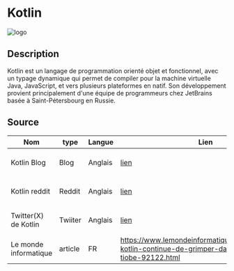 # Kotlin
![logo](https://kotlinlang.org/docs/images/kotlin-logo.png)
## Description

Kotlin est un langage de programmation orienté objet et fonctionnel, avec un typage dynamique qui permet de compiler pour la machine virtuelle Java, JavaScript, et vers plusieurs plateformes en natif. Son développement provient principalement d'une équipe de programmeurs chez JetBrains basée à Saint-Pétersbourg en Russie.

## Source

|Nom|type|Langue|Lien|Description|Tags|Note|
|---|---|---|---|---|---|---|
|Kotlin Blog|Blog|Anglais|[lien](https://blog.jetbrains.com/kotlin/)|Le blog oficiel de kotlin|MAJ, News|3|
|Kotlin reddit|Reddit|Anglais|[lien](https://www.reddit.com/r/Kotlin/)|Le reddit de kotlin|News, discussion, aide|4|
|Twitter(X) de Kotlin|Twiiter|Anglais|[lien](https://twitter.com/kotlin)|Le twitter officiel de kotlin|News|4|
|Le monde informatique| article|FR| https://www.lemondeinformatique.fr/actualites/lire-kotlin-continue-de-grimper-dans-l-indice-de-tiobe-92122.html | parle de la croissance de kotlin| News Stonk| 4/5|